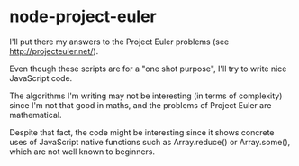 node-project-euler
==================

I'll put there my answers to the Project Euler problems (see http://projecteuler.net/).

Even though these scripts are for a "one shot purpose", I'll try to write nice JavaScript code.

The algorithms I'm writing may not be interesting (in terms of complexity) since I'm not that good in maths, and the problems of Project Euler are mathematical.

Despite that fact, the code might be interesting since it shows concrete uses of JavaScript native functions such as Array.reduce() or Array.some(), which are not well known to beginners.
